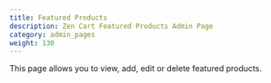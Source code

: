 ```yaml
---
title: Featured Products
description: Zen Cart Featured Products Admin Page 
category: admin_pages
weight: 130
---
```


This page allows you to view, add, edit or delete featured products. 


